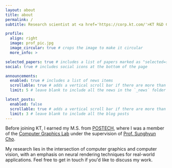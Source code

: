 ```yaml
---
layout: about
title: about
permalink: /
subtitle: Research scientist at <a href='https://corp.kt.com/'>KT R&D Center</a>.

profile:
  align: right
  image: prof_pic.jpg
  image_circular: true # crops the image to make it circular
  more_info: >

selected_papers: true # includes a list of papers marked as "selected={true}"
social: true # includes social icons at the bottom of the page

announcements:
  enabled: true # includes a list of news items
  scrollable: true # adds a vertical scroll bar if there are more than 3 news items
  limit: 5 # leave blank to include all the news in the `_news` folder

latest_posts:
  enabled: false
  scrollable: true # adds a vertical scroll bar if there are more than 3 new posts items
  limit: 3 # leave blank to include all the blog posts
---
```


Before joining KT, I earned my M.S. from [POSTECH](https://www.postech.ac.kr/kor/index.do), where I was a member of the [Computer Graphics Lab](https://cg.postech.ac.kr/) under the supervision of [Prof. Sunghyun Cho](https://www.scho.pe.kr/).  

My research lies in the intersection of computer graphics and computer vision, with an emphasis on neural rendering techniques for real-world applications.
Feel free to get in touch if you'd like to discuss my work.
